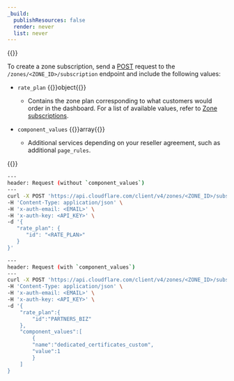 ```yaml
---
_build:
  publishResources: false
  render: never
  list: never
---
```


{{<definitions>}}

To create a zone subscription, send a [POST](https://api.cloudflare.com/#zone-subscription-create-zone-subscription) request to the `/zones/<ZONE_ID>/subscription` endpoint and include the following values:

- `rate_plan` {{<type>}}object{{</type>}}
    
    - Contains the zone plan corresponding to what customers would order in the dashboard. For a list of available values, refer to [Zone subscriptions](/tenant/reference/subscriptions/#zone-plans/).

- `component_values` {{<type>}}array{{</type>}}

    - Additional services depending on your reseller agreement, such as additional `page_rules`.

{{</definitions>}}

```bash
---
header: Request (without `component_values`)
---
curl -X POST 'https://api.cloudflare.com/client/v4/zones/<ZONE_ID>/subscription' \
-H 'Content-Type: application/json' \
-H 'x-auth-email: <EMAIL>' \
-H 'x-auth-key: <API_KEY>' \
-d '{
   "rate_plan": {
      "id": "<RATE_PLAN>"
   }
}'
```

```bash
---
header: Request (with `component_values`)
---
curl -X POST 'https://api.cloudflare.com/client/v4/zones/<ZONE_ID>/subscription' \
-H 'Content-Type: application/json' \
-H 'x-auth-email: <EMAIL>' \
-H 'x-auth-key: <API_KEY>' \
-d '{
    "rate_plan":{
        "id":"PARTNERS_BIZ"
    },
    "component_values":[
        {
        "name":"dedicated_certificates_custom",
        "value":1
        }
    ]
}
```